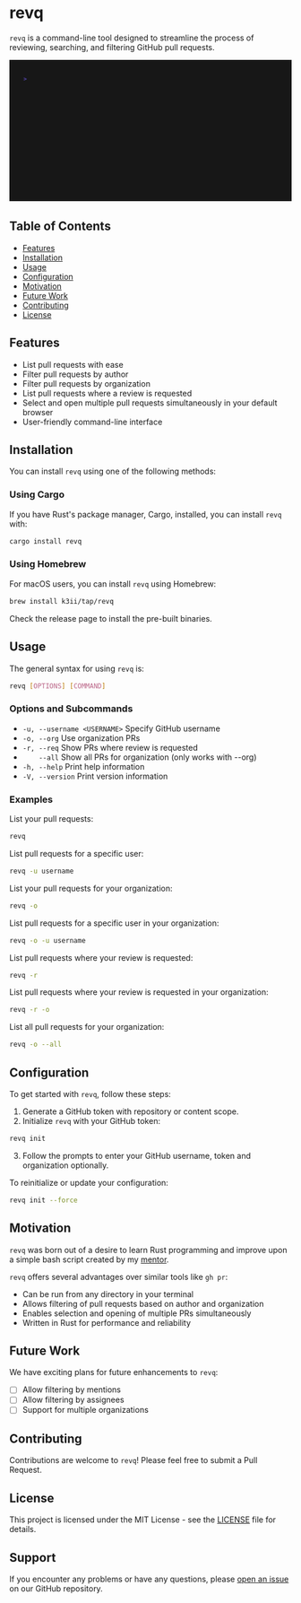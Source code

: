# revq

`revq` is a command-line tool designed to streamline the process of reviewing, searching, and filtering GitHub pull requests.

![demo](./assets/demo.gif)

## Table of Contents

- [Features](#features)
- [Installation](#installation)
- [Usage](#usage)
- [Configuration](#configuration)
- [Motivation](#motivation)
- [Future Work](#future-work)
- [Contributing](#contributing)
- [License](#license)

## Features

- List pull requests with ease
- Filter pull requests by author
- Filter pull requests by organization
- List pull requests where a review is requested
- Select and open multiple pull requests simultaneously in your default browser
- User-friendly command-line interface

## Installation

You can install `revq` using one of the following methods:

### Using Cargo

If you have Rust's package manager, Cargo, installed, you can install `revq` with:

```bash
cargo install revq
```

### Using Homebrew

For macOS users, you can install `revq` using Homebrew:

```bash
brew install k3ii/tap/revq
```
Check the release page to install the pre-built binaries.

## Usage

The general syntax for using `revq` is:

```bash
revq [OPTIONS] [COMMAND]
```

### Options and Subcommands

- `-u, --username <USERNAME>`  Specify GitHub username
- `-o, --org`                  Use organization PRs
- `-r, --req`                  Show PRs where review is requested
- `    --all`                  Show all PRs for organization (only works with --org)
- `-h, --help`                 Print help information
- `-V, --version`              Print version information

### Examples

List your pull requests:
```bash
revq
```

List pull requests for a specific user:
```bash
revq -u username
```

List your pull requests for your organization:
```bash
revq -o
```

List pull requests for a specific user in your organization:
```bash
revq -o -u username
```

List pull requests where your review is requested:
```bash
revq -r
```

List pull requests where your review is requested in your organization:
```bash
revq -r -o
```

List all pull requests for your organization:
```bash
revq -o --all
```

## Configuration

To get started with `revq`, follow these steps:

1. Generate a GitHub token with repository or content scope.
2. Initialize `revq` with your GitHub token:

```bash
revq init
```

3. Follow the prompts to enter your GitHub username, token and organization optionally.

To reinitialize or update your configuration:

```bash
revq init --force
```

## Motivation

`revq` was born out of a desire to learn Rust programming and improve upon a simple bash script created by my [mentor](https://github.com/puzzledvacuum).

`revq` offers several advantages over similar tools like `gh pr`:
- Can be run from any directory in your terminal
- Allows filtering of pull requests based on author and organization
- Enables selection and opening of multiple PRs simultaneously
- Written in Rust for performance and reliability

## Future Work

We have exciting plans for future enhancements to `revq`:

- [ ] Allow filtering by mentions
- [ ] Allow filtering by assignees
- [ ] Support for multiple organizations

## Contributing

Contributions are welcome to `revq`! Please feel free to submit a Pull Request.

## License

This project is licensed under the MIT License - see the [LICENSE](LICENSE) file for details.

## Support

If you encounter any problems or have any questions, please [open an issue](https://github.com/k3ii/revq/issues) on our GitHub repository.
